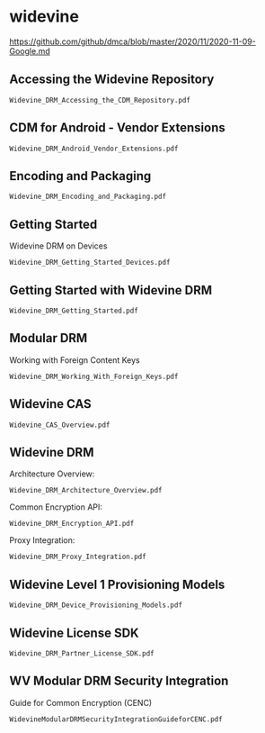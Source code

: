 # widevine

https://github.com/github/dmca/blob/master/2020/11/2020-11-09-Google.md

## Accessing the Widevine Repository

~~~
Widevine_DRM_Accessing_the_CDM_Repository.pdf
~~~

## CDM for Android - Vendor Extensions

~~~
Widevine_DRM_Android_Vendor_Extensions.pdf
~~~

## Encoding and Packaging

~~~
Widevine_DRM_Encoding_and_Packaging.pdf
~~~

## Getting Started

Widevine DRM on Devices

~~~
Widevine_DRM_Getting_Started_Devices.pdf
~~~

## Getting Started with Widevine DRM

~~~
Widevine_DRM_Getting_Started.pdf
~~~

## Modular DRM

Working with Foreign Content Keys

~~~
Widevine_DRM_Working_With_Foreign_Keys.pdf
~~~

## Widevine CAS

~~~
Widevine_CAS_Overview.pdf
~~~

## Widevine DRM

Architecture Overview:

~~~
Widevine_DRM_Architecture_Overview.pdf
~~~

Common Encryption API:

~~~
Widevine_DRM_Encryption_API.pdf
~~~

Proxy Integration:

~~~
Widevine_DRM_Proxy_Integration.pdf
~~~

## Widevine Level 1 Provisioning Models

~~~
Widevine_DRM_Device_Provisioning_Models.pdf
~~~

## Widevine License SDK

~~~
Widevine_DRM_Partner_License_SDK.pdf
~~~

## WV Modular DRM Security Integration

Guide for Common Encryption (CENC)

~~~
WidevineModularDRMSecurityIntegrationGuideforCENC.pdf
~~~

